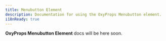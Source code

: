```yaml
---
title: Menubutton Element
description: Documentation for using the OxyProps Menubutton element.
i18nReady: true
---
```


**OxyProps Menubutton Element** docs will be here soon.
